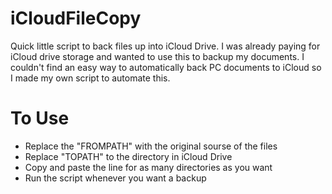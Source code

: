 # iCloudFileCopy
Quick little script to back files up into iCloud Drive. 
I was already paying for iCloud drive storage and wanted to use this to backup my documents. I couldn't find an easy way to automatically back PC documents to iCloud so I made my own script to automate this.

# To Use
 - Replace the "FROMPATH" with the original sourse of the files
 - Replace "TOPATH" to the directory in iCloud Drive
 - Copy and paste the line for as many directories as you want
 - Run the script whenever you want a backup
